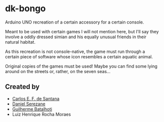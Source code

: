# dk-bongo

Arduino UNO recreation of a certain accessory for a certain console. 

Meant to be used with certain games I will not mention here, but I'll say they
involve a oddly dressed simian and his equally unusual friends in their natural habitat.

As this recreation is not console-native, the game must run through a certain piece of
software whose icon resembles a certain aquatic animal.

Original copies of the games must be used! Maybe you can find some lying around on the streets or, rather, on the seven seas...

## Created by
* [Carlos E. F. de Santana](https://github.com/cadusantana)
* [Daniel Serezane](https://github.com/Salies)
* [Guilherme Batalhoti](https://github.com/GuiBatalhoti)
* Luiz Henrique Rocha Moraes
